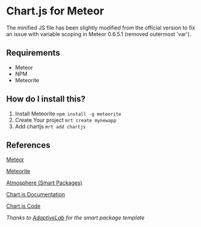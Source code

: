 # Chart.js for Meteor

The minified JS file has been slightly modified from the official version to fix an issue with variable scoping in Meteor 0.6.5.1 (removed outermost 'var').


## Requirements

* Meteor
* NPM
* Meteorite


## How do I install this?

1. Install Meteorite `npm install -g meteorite`
2. Create Your project `mrt create mynewapp`
3. Add chartjs `mrt add chartjs`


## References

[Meteor](http://docs.meteor.com/)

[Meteorite](http://oortcloud.github.com/meteorite/)

[Atmosphere (Smart Packages)](https://atmosphere.meteor.com/wtf/package)

[Chart.js Documentation](http://www.chartjs.org/)

[Chart.js Code](https://github.com/nnnick/Chart.js)

*Thanks to [AdaptiveLab](https://github.com/adaptivelab) for the smart package template*